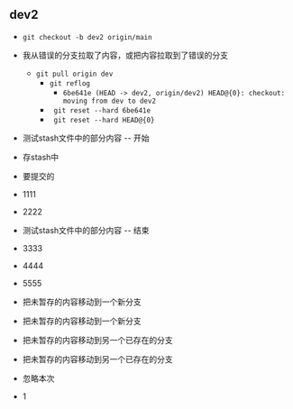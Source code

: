 ## dev2
- ``` git checkout -b dev2 origin/main ```
- 我从错误的分支拉取了内容，或把内容拉取到了错误的分支
  - ``` git pull origin dev ```
    - ``` git reflog ```
      - ``` 6be641e (HEAD -> dev2, origin/dev2) HEAD@{0}: checkout: moving from dev to dev2 ```
    - ```  git reset --hard 6be641e ```
    - ```  git reset --hard HEAD@{0} ```

- 测试stash文件中的部分内容 -- 开始 
- 存stash中 
- 要提交的 
- 1111
- 2222
- 测试stash文件中的部分内容 -- 结束 

- 3333
- 4444
- 5555

- 把未暂存的内容移动到一个新分支
- 把未暂存的内容移动到一个新分支
- 把未暂存的内容移动到另一个已存在的分支
- 把未暂存的内容移动到另一个已存在的分支

- 忽略本次
- 1